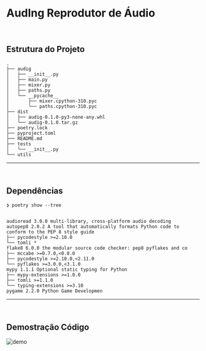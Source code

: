 # AudIng Reprodutor de Áudio


<br>

## Estrutura do Projeto

```
.
├── audig
│   ├── __init__.py
│   ├── main.py
│   ├── mixer.py
│   ├── paths.py
│   └── __pycache__
│       ├── mixer.cpython-310.pyc
│       └── paths.cpython-310.pyc
├── dist
│   ├── audig-0.1.0-py3-none-any.whl
│   └── audig-0.1.0.tar.gz
├── poetry.lock
├── pyproject.toml
├── README.md
├── tests
│   └── __init__.py
└── utils
```

---

<br>

## Dependências

```
❯ poetry show --tree
```

```

audioread 3.0.0 multi-library, cross-platform audio decoding
autopep8 2.0.2 A tool that automatically formats Python code to conform to the PEP 8 style guide
├── pycodestyle >=2.10.0
└── tomli *
flake8 6.0.0 the modular source code checker: pep8 pyflakes and co
├── mccabe >=0.7.0,<0.8.0
├── pycodestyle >=2.10.0,<2.11.0
└── pyflakes >=3.0.0,<3.1.0
mypy 1.1.1 Optional static typing for Python
├── mypy-extensions >=1.0.0
├── tomli >=1.1.0
└── typing-extensions >=3.10
pygame 2.2.0 Python Game Developmen

```

---

<br>

## Demostração Código
![demo](./utils/demo.png)
